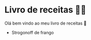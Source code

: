 # Livro de receitas :man_cook:

Olá bem vindo ao meu livro de receitas :clap:

- Strogonoff de frango
